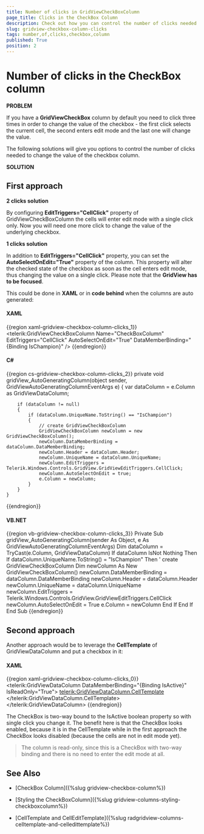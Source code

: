 ```yaml
---
title: Number of clicks in GridViewCheckBoxColumn
page_title: Clicks in the CheckBox Column
description: Check out how you can control the number of clicks needed to change the value of the CheckBox Column within RadGridView - Telerik's WPF DataGrid.
slug: gridview-checkbox-column-clicks
tags: number,of,clicks,checkbox,column
published: True
position: 2
---
```


# Number of clicks in the CheckBox column

__PROBLEM__

If you have a __GridViewCheckBox__ column by default you need to click three times in order to change the value of the checkbox - the first click selects the current cell, the second enters edit mode and the last one will change the value.

The following solutions will give you options to control the number of clicks needed to change the value of the checkbox column.

__SOLUTION__

##     First approach

__2 clicks solution__

By configuring __EditTriggers="CellClick"__ property of GridViewCheckBoxColumn the cells will enter edit mode with a single click only. Now you will need one more click to change the value of the underlying checkbox.

__1 clicks solution__

In addition to __EditTriggers="CellClick"__ property, you can set the __AutoSelectOnEdit="True"__ property of the column. This property will alter the checked state of the checkbox as soon as the cell enters edit mode, thus changing the value on a single click. Please note that the __GridView has to be focused__.

This could be done in __XAML__ or in __code behind__ when the columns are auto generated:        

#### __XAML__

{{region xaml-gridview-checkbox-column-clicks_1}}
	<telerik:GridViewCheckBoxColumn Name="CheckBoxColumn"
	EditTriggers="CellClick"
	AutoSelectOnEdit="True"
	DataMemberBinding="{Binding IsChampion}" />
{{endregion}}


#### __C#__

{{region cs-gridview-checkbox-column-clicks_2}}
	private void gridView_AutoGeneratingColumn(object sender, GridViewAutoGeneratingColumnEventArgs e)
	{
	    var dataColumn = e.Column as GridViewDataColumn;
	
	    if (dataColumn != null)
	    {
	        if (dataColumn.UniqueName.ToString() == "IsChampion")
	        {
	            // create GridViewCheckBoxColumn
	            GridViewCheckBoxColumn newColumn = new GridViewCheckBoxColumn();
	            newColumn.DataMemberBinding = dataColumn.DataMemberBinding;
	            newColumn.Header = dataColumn.Header;
	            newColumn.UniqueName = dataColumn.UniqueName;
	            newColumn.EditTriggers = Telerik.Windows.Controls.GridView.GridViewEditTriggers.CellClick;
	            newColumn.AutoSelectOnEdit = true;
	            e.Column = newColumn;
	        }
	    }
	}
{{endregion}}

#### __VB.NET__

{{region vb-gridview-checkbox-column-clicks_3}}
	Private Sub gridView_AutoGeneratingColumn(sender As Object, e As GridViewAutoGeneratingColumnEventArgs)
	    Dim dataColumn = TryCast(e.Column, GridViewDataColumn)
	    If dataColumn IsNot Nothing Then
	        If dataColumn.UniqueName.ToString() = "IsChampion" Then
	            ' create GridViewCheckBoxColumn
	            Dim newColumn As New GridViewCheckBoxColumn()
	            newColumn.DataMemberBinding = dataColumn.DataMemberBinding
	            newColumn.Header = dataColumn.Header
	            newColumn.UniqueName = dataColumn.UniqueName
	            newColumn.EditTriggers = Telerik.Windows.Controls.GridView.GridViewEditTriggers.CellClick
	            newColumn.AutoSelectOnEdit = True
	            e.Column = newColumn
	        End If
	    End If
	End Sub
{{endregion}}

##     Second approach

Another approach would be to leverage the __CellTemplate__ of GridViewDataColumn and put a checkbox in it:

#### __XAML__

{{region xaml-gridview-checkbox-column-clicks_0}}
	<telerik:GridViewDataColumn DataMemberBinding="{Binding IsActive}" 
	            IsReadOnly="True">
	    <telerik:GridViewDataColumn.CellTemplate>
	        <DataTemplate>
	            <CheckBox IsChecked="{Binding IsActive, Mode=TwoWay}"
	      telerik:StyleManager.Theme="Office_Black"/>
	        </DataTemplate>
	    </telerik:GridViewDataColumn.CellTemplate>
	</telerik:GridViewDataColumn>
{{endregion}}


The CheckBox is two-way bound to the IsActive boolean property so with single click you change it. The benefit here is that the CheckBox looks enabled, because it is in the CellTemplate while in the first approach the CheckBox looks disabled (because the cells are not in edit mode yet). 
>The column is read-only, since this is a CheckBox with two-way binding and there is no need to enter the edit mode at all.

## See Also

 * [CheckBox Column]({%slug gridview-checkbox-column%}) 
 
 * [Styling the CheckBoxColumn]({%slug gridview-columns-styling-checkboxcolumn%})

 * [CellTemplate and CellEditTemplate]({%slug radgridview-columns-celltemplate-and-celledittemplate%})
 

